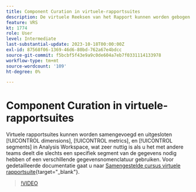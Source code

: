 ```yaml
---
title: Component Curation in virtuele-rapportsuites
description: De virtuele Reeksen van het Rapport kunnen worden gebogen om dimensies, metriek, en segmenten in Analysis Workspace te omvatten en uit te sluiten, wat zeer helpt als u het met andere teams deelt die slechts een specifiek segment van de gegevens nodig hebben of een verschillende gegevensnomenclatuur gebruiken.
feature: VRS
kt: 1774
role: User
level: Intermediate
last-substantial-update: 2023-10-18T00:00:00Z
exl-id: 87568f06-1369-46d6-80bd-762a67e4bdcc
source-git-commit: f5bcbf5f43e9a9c0de604a7eb7f0331114133978
workflow-type: tm+mt
source-wordcount: '109'
ht-degree: 0%

---
```


# Component Curation in virtuele-rapportsuites

Virtuele rapportsuites kunnen worden samengevoegd en uitgesloten [!UICONTROL dimensions], [!UICONTROL metrics], en [!UICONTROL segments] in Analysis Workspace, wat zeer nuttig is als u het met andere teams deelt die slechts een specifiek segment van de gegevens nodig hebben of een verschillende gegevensnomenclatuur gebruiken. Voor gedetailleerde documentatie gaat u naar [Samengestelde cursus virtuele rapportsuite](https://experienceleague.adobe.com/docs/analytics/components/virtual-report-suites/vrs-components.html?lang=nl-NL){target="_blank"}.

>[!VIDEO](https://video.tv.adobe.com/v/3425524/?quality=12&learn=on&captions=dut)
